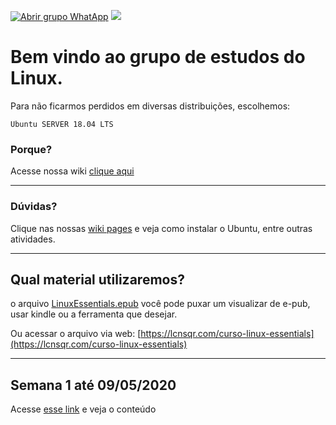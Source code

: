 [![Abrir grupo WhatApp](https://img.shields.io/badge/WhatApp-145%20participantes-green.svg "Abrir grupo WhatApp")](https://chat.whatsapp.com/Huv7T5nB11N5ObNYMaEXx5 "Abrir grupo WhatApp") ![](https://img.shields.io/badge/SemanaAtual-1-yellow.svg) 


# Bem vindo ao grupo de estudos do Linux.

Para não ficarmos perdidos em diversas distribuições, escolhemos:

`Ubuntu SERVER 18.04 LTS`

### Porque?
Acesse nossa wiki [clique aqui](https://github.com/UnivespTeam/Linux/wiki/Qual-distribui%C3%A7%C3%A3o-vamos-usar%3F)


------------
### Dúvidas?
Clique nas nossas [wiki pages](https://github.com/UnivespTeam/Linux/wiki) e veja como instalar o Ubuntu, entre outras atividades.

------------

## Qual material utilizaremos?

o arquivo [LinuxEssentials.epub](https://github.com/UnivespTeam/Linux/blob/master/LinuxEssentials.epub "LinuxEssentials.epub") você pode puxar um visualizar de e-pub, usar kindle ou a ferramenta que desejar.

Ou acessar o arquivo via web:
[https://lcnsqr.com/curso-linux-essentials](https://lcnsqr.com/curso-linux-essentials)


------------
## Semana 1 até 09/05/2020
Acesse [esse link](https://github.com/UnivespTeam/Linux/wiki/Semana-1) e veja o conteúdo
